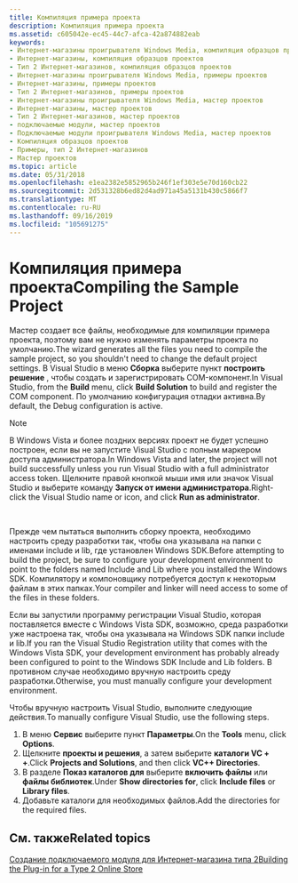 ```yaml
---
title: Компиляция примера проекта
description: Компиляция примера проекта
ms.assetid: c605042e-ec45-44c7-afca-42a874882eab
keywords:
- Интернет-магазины проигрывателя Windows Media, компиляция образцов проектов
- Интернет-магазины, компиляция образцов проектов
- Тип 2 Интернет-магазинов, компиляция образцов проектов
- Интернет-магазины проигрывателя Windows Media, примеры проектов
- Интернет-магазины, примеры проектов
- Тип 2 Интернет-магазинов, примеры проектов
- Интернет-магазины проигрывателя Windows Media, мастер проектов
- Интернет-магазины, мастер проектов
- Тип 2 Интернет-магазинов, мастер проектов
- подключаемые модули, мастер проектов
- Подключаемые модули проигрывателя Windows Media, мастер проектов
- Компиляция образцов проектов
- Примеры, тип 2 Интернет-магазинов
- Мастер проектов
ms.topic: article
ms.date: 05/31/2018
ms.openlocfilehash: e1ea2382e5852965b246f1ef303e5e70d160cb22
ms.sourcegitcommit: 2d531328b6ed82d4ad971a45a5131b430c5866f7
ms.translationtype: MT
ms.contentlocale: ru-RU
ms.lasthandoff: 09/16/2019
ms.locfileid: "105691275"
---
```

# <a name="compiling-the-sample-project"></a><span data-ttu-id="0cc39-117">Компиляция примера проекта</span><span class="sxs-lookup"><span data-stu-id="0cc39-117">Compiling the Sample Project</span></span>

<span data-ttu-id="0cc39-118">Мастер создает все файлы, необходимые для компиляции примера проекта, поэтому вам не нужно изменять параметры проекта по умолчанию.</span><span class="sxs-lookup"><span data-stu-id="0cc39-118">The wizard generates all the files you need to compile the sample project, so you shouldn't need to change the default project settings.</span></span> <span data-ttu-id="0cc39-119">В Visual Studio в меню **Сборка** выберите пункт **построить решение** , чтобы создать и зарегистрировать COM-компонент.</span><span class="sxs-lookup"><span data-stu-id="0cc39-119">In Visual Studio, from the **Build** menu, click **Build Solution** to build and register the COM component.</span></span> <span data-ttu-id="0cc39-120">По умолчанию конфигурация отладки активна.</span><span class="sxs-lookup"><span data-stu-id="0cc39-120">By default, the Debug configuration is active.</span></span>

> [!Note]  
> <span data-ttu-id="0cc39-121">В Windows Vista и более поздних версиях проект не будет успешно построен, если вы не запустите Visual Studio с полным маркером доступа администратора.</span><span class="sxs-lookup"><span data-stu-id="0cc39-121">In Windows Vista and later, the project will not build successfully unless you run Visual Studio with a full administrator access token.</span></span> <span data-ttu-id="0cc39-122">Щелкните правой кнопкой мыши имя или значок Visual Studio и выберите команду **Запуск от имени администратора**.</span><span class="sxs-lookup"><span data-stu-id="0cc39-122">Right-click the Visual Studio name or icon, and click **Run as administrator**.</span></span>

 

<span data-ttu-id="0cc39-123">Прежде чем пытаться выполнить сборку проекта, необходимо настроить среду разработки так, чтобы она указывала на папки с именами include и lib, где установлен Windows SDK.</span><span class="sxs-lookup"><span data-stu-id="0cc39-123">Before attempting to build the project, be sure to configure your development environment to point to the folders named Include and Lib where you installed the Windows SDK.</span></span> <span data-ttu-id="0cc39-124">Компилятору и компоновщику потребуется доступ к некоторым файлам в этих папках.</span><span class="sxs-lookup"><span data-stu-id="0cc39-124">Your compiler and linker will need access to some of the files in these folders.</span></span>

<span data-ttu-id="0cc39-125">Если вы запустили программу регистрации Visual Studio, которая поставляется вместе с Windows Vista SDK, возможно, среда разработки уже настроена так, чтобы она указывала на Windows SDK папки include и lib.</span><span class="sxs-lookup"><span data-stu-id="0cc39-125">If you ran the Visual Studio Registration utility that comes with the Windows Vista SDK, your development environment has probably already been configured to point to the Windows SDK Include and Lib folders.</span></span> <span data-ttu-id="0cc39-126">В противном случае необходимо вручную настроить среду разработки.</span><span class="sxs-lookup"><span data-stu-id="0cc39-126">Otherwise, you must manually configure your development environment.</span></span>

<span data-ttu-id="0cc39-127">Чтобы вручную настроить Visual Studio, выполните следующие действия.</span><span class="sxs-lookup"><span data-stu-id="0cc39-127">To manually configure Visual Studio, use the following steps.</span></span>

1.  <span data-ttu-id="0cc39-128">В меню **Сервис** выберите пункт **Параметры**.</span><span class="sxs-lookup"><span data-stu-id="0cc39-128">On the **Tools** menu, click **Options**.</span></span>
2.  <span data-ttu-id="0cc39-129">Щелкните **проекты и решения**, а затем выберите **каталоги VC + +**.</span><span class="sxs-lookup"><span data-stu-id="0cc39-129">Click **Projects and Solutions**, and then click **VC++ Directories**.</span></span>
3.  <span data-ttu-id="0cc39-130">В разделе **Показ каталогов для** выберите **включить файлы** или **файлы библиотек**.</span><span class="sxs-lookup"><span data-stu-id="0cc39-130">Under **Show directories for**, click **Include files** or **Library files**.</span></span>
4.  <span data-ttu-id="0cc39-131">Добавьте каталоги для необходимых файлов.</span><span class="sxs-lookup"><span data-stu-id="0cc39-131">Add the directories for the required files.</span></span>

## <a name="related-topics"></a><span data-ttu-id="0cc39-132">См. также</span><span class="sxs-lookup"><span data-stu-id="0cc39-132">Related topics</span></span>

<dl> <dt>

[<span data-ttu-id="0cc39-133">Создание подключаемого модуля для Интернет-магазина типа 2</span><span class="sxs-lookup"><span data-stu-id="0cc39-133">Building the Plug-in for a Type 2 Online Store</span></span>](building-the-plug-in-for-a-type-2-online-store.md)
</dt> </dl>

 

 




